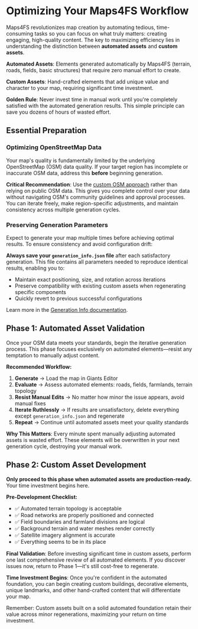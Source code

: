 # Optimizing Your Maps4FS Workflow

Maps4FS revolutionizes map creation by automating tedious, time-consuming tasks so you can focus on what truly matters: creating engaging, high-quality content. The key to maximizing efficiency lies in understanding the distinction between **automated assets** and **custom assets**.

**Automated Assets**: Elements generated automatically by Maps4FS (terrain, roads, fields, basic structures) that require zero manual effort to create.

**Custom Assets**: Hand-crafted elements that add unique value and character to your map, requiring significant time investment.

**Golden Rule**: Never invest time in manual work until you're completely satisfied with the automated generation results. This simple principle can save you dozens of hours of wasted effort.

## Essential Preparation

### Optimizing OpenStreetMap Data

Your map's quality is fundamentally limited by the underlying OpenStreetMap (OSM) data quality. If your target region has incomplete or inaccurate OSM data, address this **before** beginning generation.

**Critical Recommendation**: Use the [custom OSM approach](custom_osm.md) rather than relying on public OSM data. This gives you complete control over your data without navigating OSM's community guidelines and approval processes. You can iterate freely, make region-specific adjustments, and maintain consistency across multiple generation cycles.

### Preserving Generation Parameters

Expect to generate your map multiple times before achieving optimal results. To ensure consistency and avoid configuration drift:

**Always save your `generation_info.json` file** after each satisfactory generation. This file contains all parameters needed to reproduce identical results, enabling you to:
- Maintain exact positioning, size, and rotation across iterations
- Preserve compatibility with existing custom assets when regenerating specific components
- Quickly revert to previous successful configurations

Learn more in the [Generation Info documentation](generation_info.md).

## Phase 1: Automated Asset Validation

Once your OSM data meets your standards, begin the iterative generation process. This phase focuses exclusively on automated elements—resist any temptation to manually adjust content.

**Recommended Workflow:**

1. **Generate** → Load the map in Giants Editor
2. **Evaluate** → Assess automated elements: roads, fields, farmlands, terrain topology
3. **Resist Manual Edits** → No matter how minor the issue appears, avoid manual fixes
4. **Iterate Ruthlessly** → If results are unsatisfactory, delete everything except `generation_info.json` and regenerate
5. **Repeat** → Continue until automated assets meet your quality standards

**Why This Matters**: Every minute spent manually adjusting automated assets is wasted effort. These elements will be overwritten in your next generation cycle, destroying your manual work.

## Phase 2: Custom Asset Development

**Only proceed to this phase when automated assets are production-ready.** Your time investment begins here.

**Pre-Development Checklist:**
- ✅ Automated terrain topology is acceptable
- ✅ Road networks are properly positioned and connected
- ✅ Field boundaries and farmland divisions are logical
- ✅ Background terrain and water meshes render correctly
- ✅ Satellite imagery alignment is accurate
- ✅ Everything seems to be in its place

**Final Validation**: Before investing significant time in custom assets, perform one last comprehensive review of all automated elements. If you discover issues now, return to Phase 1—it's still cost-free to regenerate.

**Time Investment Begins**: Once you're confident in the automated foundation, you can begin creating custom buildings, decorative elements, unique landmarks, and other hand-crafted content that will differentiate your map.

Remember: Custom assets built on a solid automated foundation retain their value across minor regenerations, maximizing your return on time investment.
